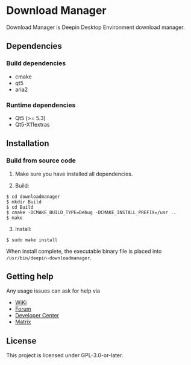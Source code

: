 # Download Manager

Download Manager is Deepin Desktop Environment download manager.

## Dependencies

### Build dependencies

* cmake
* qt5
* aria2


### Runtime dependencies

* Qt5 (>= 5.3)
* Qt5-X11extras


## Installation

### Build from source code

1. Make sure you have installed all dependencies.

2. Build:
```
$ cd downloadmanager
$ mkdir Build
$ cd Build
$ cmake -DCMAKE_BUILD_TYPE=Debug -DCMAKE_INSTALL_PREFIX=/usr ..
$ make
```

3. Install:
```
$ sudo make install
```

When install complete, the executable binary file is placed into `/usr/bin/deepin-downloadmanager`.

## Getting help

Any usage issues can ask for help via
* [WiKi](https://wiki.deepin.org)
* [Forum](https://bbs.deepin.org)
* [Developer Center](https://github.com/linuxdeepin/developer-center/issues)
* [Matrix](https://matrix.to/#/#deepin-community:matrix.org)


## License
This project is licensed under GPL-3.0-or-later.